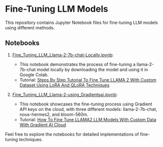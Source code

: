 # Fine-Tuning LLM Models

This repository contains Jupyter Notebook files for fine-tuning LLM models using different methods.

## Notebooks

1. [Fine_Tuning_LLM_Llama-2-7b-chat-Locally.ipynb](Fine_Tuning_LLM_Llama-2-7b-chat-Locally.ipynb):
   - This notebook demonstrates the process of fine-tuning a llama-2-7b-chat model locally by downloading the model and using it in Google Colab.
   - Tutorial: [Steps By Step Tutorial To Fine Tune LLAMA 2 With Custom Dataset Using LoRA And QLoRA Techniques](https://youtu.be/Vg3dS-NLUT4?si=GlW1JFOvHeHlZzbU)

2. [Fine_Tuning_LLM_Llama-2-using_Gradientsai.ipynb](Fine_Tuning_LLM_Llama-2-using_Gradientsai.ipynb):
   - This notebook showcases the fine-tuning process using Gradient API keys on the cloud, with three different models: llama-2-7b-chat, nous-hermes2, and bloom-560m.
   - Tutorial: [How To Fine Tune LLAMA2 LLM Models With Custom Data With Gradient AI Cloud](https://youtu.be/_78rA4uV4jA?si=wr_9lUUENYJg30Ui)

Feel free to explore the notebooks for detailed implementations of fine-tuning techniques.
